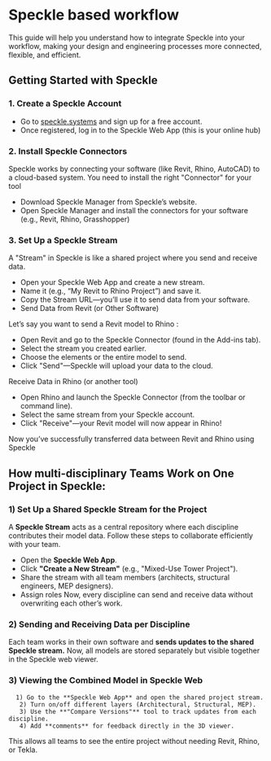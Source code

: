 # Speckle based workflow
This guide will help you understand how to integrate Speckle into your workflow, making your design and engineering processes more connected, flexible, and efficient. 

## Getting Started with Speckle
### 1. Create a Speckle Account
* Go to [speckle.systems](https://www.speckle.systems/) and sign up for a free account.
* Once registered, log in to the Speckle Web App (this is your online hub)

### 2. Install Speckle Connectors
Speckle works by connecting your software (like Revit, Rhino, AutoCAD) to a cloud-based system. You need to install the right "Connector" for your tool
* Download Speckle Manager from Speckle’s website.
* Open Speckle Manager and install the connectors for your software (e.g., Revit, Rhino, Grasshopper)

### 3. Set Up a Speckle Stream
A "Stream" in Speckle is like a shared project where you send and receive data.
* Open your Speckle Web App and create a new stream.
* Name it (e.g., “My Revit to Rhino Project”) and save it.
* Copy the Stream URL—you’ll use it to send data from your software.
* Send Data from Revit (or Other Software)

Let’s say you want to send a Revit model to Rhino :
* Open Revit and go to the Speckle Connector (found in the Add-ins tab).
* Select the stream you created earlier.
* Choose the elements or the entire model to send.
* Click "Send"—Speckle will upload your data to the cloud.

Receive Data in Rhino (or another tool)
* Open Rhino and launch the Speckle Connector (from the toolbar or command line).
* Select the same stream from your Speckle account.
* Click "Receive"—your Revit model will now appear in Rhino!

Now you’ve successfully transferred data between Revit and Rhino using Speckle
## How multi-disciplinary Teams Work on One Project in Speckle:
### 1) Set Up a Shared Speckle Stream for the Project
A **Speckle Stream** acts as a central repository where each discipline contributes their model data. Follow these steps to collaborate efficiently with your team.
* Open the **Speckle Web App**.
* Click **"Create a New Stream"** (e.g., "Mixed-Use Tower Project").
* Share the stream with all team members (architects, structural engineers, MEP designers).
* Assign roles
Now, every discipline can send and receive data without overwriting each other’s work.

### 2) Sending and Receiving Data per Discipline
Each team works in their own software and **sends updates to the shared Speckle stream.**
Now, all models are stored separately but visible together in the Speckle web viewer.

### 3) Viewing the Combined Model in Speckle Web
      1) Go to the **Speckle Web App** and open the shared project stream.
       2) Turn on/off different layers (Architectural, Structural, MEP).
       3) Use the **"Compare Versions"** tool to track updates from each discipline.
       4) Add **comments** for feedback directly in the 3D viewer.
This allows all teams to see the entire project without needing Revit, Rhino, or Tekla.
